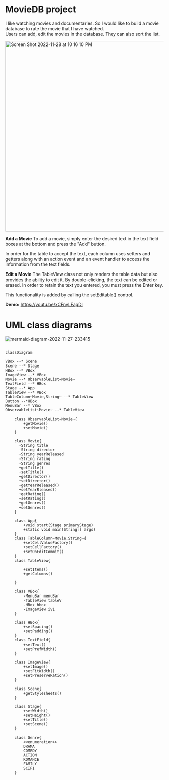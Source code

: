 # MovieDB project

I like watching movies and documentaries. So I would like to build a movie database to rate the movie that I have watched.  
Users can add, edit the movies in the database. They can also sort the list.  


<img width="602" alt="Screen Shot 2022-11-28 at 10 16 10 PM" src="https://user-images.githubusercontent.com/86437004/204430136-d8384270-b8c5-4aff-935c-70971bb83e94.png">

**Add a Movie**
To add a movie, simply enter the desired text in the text field boxes at the bottom and press the "Add" button. 

In order for the table to accept the text, each column uses setters and getters along with an action event and an event handler to access the information from the text fields.


**Edit a Movie**
The TableView class not only renders the table data but also provides the ability to edit it. 
By double-clicking, the text can be edited or erased. In order to retain the text you entered, you must press the Enter key.

This functionality is added by calling the setEditable() control. 






**Demo:**
https://youtu.be/xCFnyLFagDI


# UML class diagrams
![mermaid-diagram-2022-11-27-233415](https://user-images.githubusercontent.com/86437004/204307324-f1be3206-329f-4d2e-8b06-6246070b41e4.png)

```

classDiagram

VBox --* Scene
Scene --* Stage
HBox --* VBox
ImageView --* VBox
Movie --* ObservableList~Movie~
TextField --* HBox
Stage --* App
TableView --* VBox
TableColumn~Movie,String~ --* TableView
Button --*HBox
MenuBar --* VBox
ObservableList~Movie~ --* TableView

    class ObservableList~Movie~{
        +getMovie()
        +setMovie()
    }

    class Movie{
      -String title
      -String director
      -String yearReleased
      -String rating
      -String genres
      +getTitle()
      +setTitle()
      +getDirector()
      +setDirector()
      +getYearReleased()
      +setYearRleased()
      +getRating()
      +setRating()
      +getGenres()
      +setGenres()
    }

    class App{
        +void start(Stage primaryStage)
        +static void main(String[] args)
    }
    class TableColumn~Movie,String~{
        +setCellValueFactory()
        +setCellFactory()
        +setOnEditCommit()
    }
    class TableView{

        +setItems()
        +getColumns()

    }

    class VBox{
        -MenuBar menuBar
        -TableView tableV
        -HBox hbox
        -ImageView iv1
    }

    class HBox{
        +setSpacing()
        +setPadding()
    }
    class TextField{
        +setText()
        +setPrefWidth()
    }

    class ImageView{
        +setImage()
        +setFitWidth()
        +setPreserveRation()
    }

    class Scene{
        +getStylesheets()
    }

    class Stage{
        +setWidth()
        +setHeight()
        +setTitle()
        +setScene()
    }

    class Genre{
        <<enumeration>>
        DRAMA
        COMEDY
        ACTION
        ROMANCE
        FAMILY
        SCIFI
    }
```


